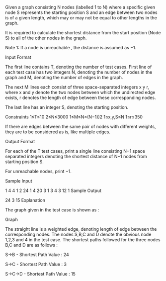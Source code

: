 Given a graph consisting N nodes (labelled 1 to N) where a specific given node S represents the starting position S and an edge between two nodes is of a given length, which may or may not be equal to other lengths in the graph.

It is required to calculate the shortest distance from the start position (Node S) to all of the other nodes in the graph.

Note 1: If a node is unreachable , the distance is assumed as −1.

Input Format

The first line contains T, denoting the number of test cases. 
First line of each test case has two integers N, denoting the number of nodes in the graph and M, denoting the number of edges in the graph.

The next M lines each consist of three space-separated integers x y r, where x and y denote the two nodes between which the undirected edge exists, r denotes the length of edge between these corresponding nodes.

The last line has an integer S, denoting the starting position.

Constraints 
1≤T≤10 
2≤N≤3000 
1≤M≤N×(N−1))2 
1≤x,y,S≤N 
1≤r≤350

If there are edges between the same pair of nodes with different weights, they are to be considered as is, like multiple edges.

Output Format

For each of the T test cases, print a single line consisting N−1 space separated integers denoting the shortest distance of N−1 nodes from starting position S.

For unreachable nodes, print −1.

Sample Input

1
4 4
1 2 24
1 4 20
3 1 3
4 3 12
1
Sample Output

24 3 15
Explanation

The graph given in the test case is shown as :

Graph

The straight line is a weighted edge, denoting length of edge between the corresponding nodes.
The nodes S,B,C and D denote the obvious node 1,2,3 and 4 in the test case.
The shortest paths followed for the three nodes B,C and D are as follows :

S->B - Shortest Path Value : 24

S->C - Shortest Path Value : 3

S->C->D - Shortest Path Value : 15
